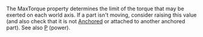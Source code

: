 The MaxTorque property determines the limit of the torque that may be exerted on each world axis. If a part isn't moving, consider raising this value (and also check that it is not [Anchored](https://developer.roblox.com/en-us/api-reference/property/BasePart/Anchored) or attached to another anchored part). See also [P](https://developer.roblox.com/en-us/api-reference/property/BodyAngularVelocity/P) (power).